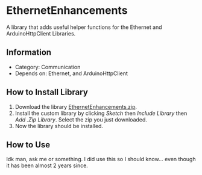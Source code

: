 # EthernetEnhancements

A library that adds useful helper functions for the Ethernet and ArduinoHttpClient Libraries.

## Information

* Category: Communication
* Depends on: Ethernet, and ArduinoHttpClient

## How to Install Library

1. Download the library [EthernetEnhancements.zip](https://github.com/Jarboer/EthernetEnhancements/releases/latest/download/EthernetEnhancements.zip).
2. Install the custom library by clicking _Sketch_ then _Include Library_ then _Add .Zip Library_. Select the zip you just downloaded.
3. Now the library should be installed.

## How to Use

Idk man, ask me or something. I did use this so I should know... even though it has been almost 2 years since.
